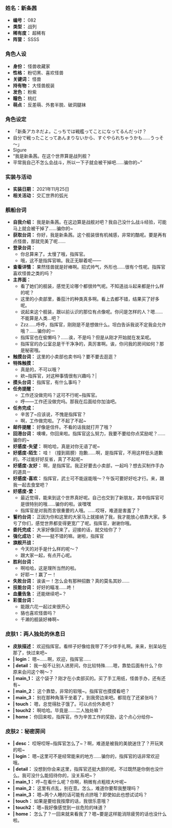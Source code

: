 ### 姓名：新条茜
* **编号：** 082
* **类型：** 战列
* **稀有度：** 超稀有
* **阵营：** SSSS


### 角色人设
* **身份：** 怪兽收藏家
* **性格：** 粉切黑、喜欢怪兽
* **关键词：** 怪兽
* **持有物：** 大怪兽舰装
* **发色：** 粉紫
* **瞳色：** 桃红
* **萌点：** 反差萌、外套半脱、破洞腿袜


### 角色设定
* 「新条アカネだよ。こっちでは戦艦ってことになってるんだっけ？
* 自分で戦ったことってあんまりないから、すぐやられちゃうかも……うっそ～」
* Sigure
* “我是新条茜。在这个世界算是战列舰？
* 平常我自己不怎么会战斗，所以一下子就会被干掉吧……骗你的~”


### 实装与活动
* **实装日期：** 2021年11月25日
* **相关活动：** 交汇世界的弧光


### 舰船台词
* **自我介绍：** 我是新条茜。在这边算是战舰对吧？我自己没什么战斗经验，可能马上就会被干掉了……骗你的~
* **获取台词：** 你好，我是新条茜。这个舰装很有机械感，非常的酷呢。要是再有点怪兽，那就完美了呢……
* **登录台词：**
  * 你总算来了。太慢了哦，指挥官。
  * 哦，这不是指挥官嘛。我正无聊着呢——
* **查看详情：** 果然怪兽就是好棒啊。招式帅气，外形也……很有个性呢。指挥官喜欢怪兽之类的吗？
* **主界面：**
  * 看了她们的舰装，感觉无论哪个都很帅气呢。不知道战斗起来都是什么样的呢？
  * 这里的小卖部里，番茄汁的种类真多啊。看上去都不错，结果买了好多呢。
  * 说起来这个舰装，跟以前认识的那位有点像呢。你问是怎样的人？嗯……不能算是人类…吧？
  * Zzz……呼呼，指挥官，刚刚是不是想做什么。坦白告诉我说不定我会允许哦？……骗你的ー
  * 指挥官也在偷懒吗？……诶，不是吗？但是从刚才开始就在发呆呢。
  * 指挥官的办公室总是干干净净的，真厉害啊。诶，你问我的房间如何？那是秘密哦。
* **触摸台词：** 这里的小卖部也卖书吗？要不要去逛逛？
* **特殊触摸：**
  * 真是的，不可以哦？
  * 欸~指挥官，对这种事情很有兴趣吗？|
* **摸头台词：** 指挥官，有什么事吗？
* **任务提醒：**
  * 工作还没做完吗？这可不行呢~指挥官。
  * 呼——工作还没做完吗。那我在后面给你加油吧。
* **任务完成：**
  * 辛苦了~应该说，不愧是指挥官？
  * 啊，工作做完啦。了不起了不起~
* **邮件提醒：** 好像是信件。不看的话我就打开了哦？
* **回港台词：** 噢噢，你回来啦。指挥官这么努力，我要不要给你点奖励呢？……骗你的~
* **好感度-失望：** 啊哈哈，真是对你无语了呢~
* **好感度-陌生：** 哇！（撞到肩膀）抱歉……啊，是指挥官，不用这样低头道歉的。不过能好好反省，真了不起呢~
* **好感度-友好：** 啊，是指挥官。我正好要去小卖部，一起吗？想去买制作手办的道具ー
* **好感度-喜欢：** 指挥官，武士可不能逞能哦～？午饭可要好好吃才行。来，跟我一起去食堂吧？
* **好感度-爱：**
  * 最近觉得，能来到这个世界真好呢。自己也交到了新朋友，其中指挥官可是很特别的哦……骗你的啦。诶嘿嘿
  * 指挥官是对我而言很重要的人哦。……哎呀，难道是害羞了？
* **誓约台词：** 正因为你和这里的大家马上就接纳了我，我才能放心依靠大家。多亏了你们，感觉世界都变得更宽广了呢。指挥官，谢谢你哦。
* **委托完成：** 大家好像回来了。迎接的话，就交给你了？
* **强化成功：** 欸——挺不错的嘛。谢啦，指挥官
* **旗舰开战：**
  * 今天的对手是什么样的呢～？
  * 跟大家一起，有点开心呢。
* **胜利台词：**
  * 啊哈哈，这是理所当然的啦。
  * 好耶ー！赢了ー！
* **失败台词：** 诶诶ー！怎么会有那种招数？真的莫名其妙……
* **技能台词：** 好好的瞄准……咚！
* **血量告急：** 还能继续吧~？
* **彩蛋台词：**
  * 能跟六花一起过来很开心
  * 貉也喜欢怪兽吗？
  * 千濑的舰装好棒啊~


### 皮肤1：两人独处的休息日
* **皮肤描述：** 欢迎指挥官。看样子好像给我带了不少伴手礼啊。来来，别呆站在那了，快过来吧~
* **| login：** 嗯~……啊，欢迎，指挥官……
* **| detail：** 我一般不让别人进房间，你比较特殊……嗯，靠垫后面有什么？你原来会问这个啊～？
* **| main_1：** 这个袋子？刚才在小卖部买的。买了手工用纸，怪兽手办，还有还有~
* **| main_2：** 这个靠垫，非常的软哦~。指挥官也摸摸看吧？
* **| main_3：** 别在那种角落干坐着了，到我旁边来吧。都现在了还紧张吗？
* **| touch：** 嗯，总觉得肚子饿了。可以点份外卖吧？
* **| touch2：** 啊哈哈。毕竟是……二人独处嘛？
* **| home：** 你回来啦，指挥官。作为辛苦工作的奖励，这个点心分给你~


### 皮肤2：秘密房间
* **| desc：** 哎呀哎呀~指挥官怎么了~？啊，难道是被我的美貌迷住了？开玩笑的啦~
* **| login：** 嗯~这里可不是经常能来的地方……骗你的，指挥官的话非常欢迎哦。
* **| detail：** 没想到你会来这里，指挥官还挺大胆的呢。不过既然是你倒也没什么。我可没什么能招待你的，没关系吧~？
* **| main_1：** 哼~在看什么呢？你啊，稍微有点粗枝大叶呢~
* **| main_2：** 这里有点乱，别在意。怎么，难道你要帮我整理吗？
* **| main_3：** 嗯~两个人睡的话可能有点挤哦？即使如此也想试试吗？
* **| touch：** 如果是要给我按摩的话，我很乐意哦？
* **| touch2：** 嗯~我好像感觉到一丝危险的味道？
* **| home：** 怎么了？一回来就来看我了？嗯~要是这样能消除疲劳的话也没什么啦。

